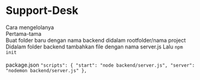 # Support-Desk
Cara mengelolanya <br/>
Pertama-tama <br/>
Buat folder baru dengan nama backend didalam rootfolder/nama project <br/>
Didalam folder backend tambahkan file dengan nama server.js
Lalu
``npm init`` <br/>
<br/>
package.json
``
"scripts": {
    "start": "node backend/server.js",
    "server": "nodemon backend/server.js"
  },
``
<br/>



